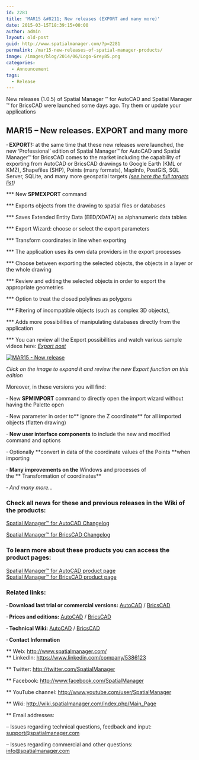 ```yaml
---
id: 2281
title: 'MAR15 &#8211; New releases (EXPORT and many more)'
date: 2015-03-15T18:39:15+00:00
author: admin
layout: old-post
guid: http://www.spatialmanager.com/?p=2281
permalink: /mar15-new-releases-of-spatial-manager-products/
image: /images/blog/2014/06/Logo-Grey85.png
categories:
  - Announcement
tags:
  - Release
---
```

New releases (1.0.5) of Spatial Manager ™ for AutoCAD and Spatial Manager ™ for BricsCAD were launched some days ago. Try them or update your applications<!--more-->

## MAR15 &#8211; New releases. EXPORT and many more

**· EXPORT!:** at the same time that these new releases were launched, the new &#8216;Professional&#8217; edition of Spatial Manager™ for AutoCAD and Spatial Manager™ for BricsCAD comes to the market including the capability of exporting from AutoCAD or BricsCAD drawings to Google Earth (KML or KMZ), Shapefiles (SHP), Points (many formats), MapInfo, PostGIS, SQL Server, SQLite, and many more geospatial targets _(<a title="Spatial Manager Data Providers" href="http://wiki.spatialmanager.com/index.php/Spatial_Manager%E2%84%A2_for_AutoCAD_-_FAQs:_Providers" target="_blank" rel="nofollow"><span>see here the full targets list</span></a>)_
  
\*** New **SPMEXPORT** command
  
\*** Exports objects from the drawing to spatial files or databases
  
\*** Saves Extended Entity Data (EED/XDATA) as alphanumeric data tables
  
\*** Export Wizard: choose or select the export parameters
  
\*** Transform coordinates in line when exporting
  
\*** The application uses its own data providers in the export processes
  
\*** Choose between exporting the selected objects, the objects in a layer or the whole drawing
  
\*** Review and editing the selected objects in order to export the appropriate geometries
  
\*** Option to treat the closed polylines as polygons
  
\*** Filtering of incompatible objects (such as complex 3D objects),
  
\*** Adds more possibilities of manipulating databases directly from the application
  
\*** You can review all the Export possibilities and watch various sample videos here: <a title="Export blog post" href="http://wp.me/p43jav-Ad" target="_blank" rel="nofollow"><em>Export post</em></a>

<a href="/images/blog/2015/03/MAR15-New-release.png" target="_blank" rel="nofollow"><img src="/images/blog/2015/03/MAR15-New-release.png" alt="MAR15 - New release" width="625" height="782" srcset="/images/blog/2015/03/MAR15-New-release.png 701w, /images/blog/2015/03/MAR15-New-release-239x300.png 239w, /images/blog/2015/03/MAR15-New-release-624x780.png 624w" sizes="(max-width: 625px) 100vw, 625px" /></a>

_<span><span><em>Click on the image to expand it and review the new Export function on this edition</em><br /> </span></span>_

<span>Moreover, in</span> <span>these versions</span> you will find:

**·** New **SPMIMPORT** command to directly open the import wizard without having the Palette open
  
**·** New parameter in order to** ignore the Z coordinate** for all imported objects (flatten drawing)
  
**·** **New user interface components** to include the new and modified command and options
  
**·** Optionally **convert in data of the coordinate values of the Points **when importing
  
**·** **Many <span>improvements</span> on the** Windows and processes of the ** Transformation of coordinates**
  
<span><span><strong>·</strong> <em>And many more&#8230;</em></span></span>_<span><span><br /> </span></span>_

### Check all news for these and previous releases in the Wiki of the products:

<a title="Spatial Manager™ for AutoCAD Wiki Changelog" href="http://wiki.spatialmanager.com/index.php/Spatial_Manager%E2%84%A2_for_AutoCAD_Changelog" target="_blank" rel="nofollow"><span>Spatial Manager™ for AutoCAD Changelog</span></a>
  
<a title="Spatial Manager™ for BricsCAD Wiki Changelog" href="http://wiki.spatialmanager.com/index.php/Spatial_Manager%E2%84%A2_for_BricsCAD_Changelog" target="_blank" rel="nofollow"><span>Spatial Manager™ for BricsCAD Changelog</span></a>

### To learn more about these products you can access the product pages:

<p>
  <a title="Spatial Manager™ - Spatial Manager™ for AutoCAD" href="http://www.spatialmanager.com/spm-forautocad/" target="_blank" rel="nofollow"><span>Spatial Manager™ for AutoCAD product page</span></a><br /> <a title="Spatial Manager™ - Spatial Manager™ for BricsCAD" href="http://www.spatialmanager.com/spm-forbricscad/" target="_blank" rel="nofollow"><span>Spatial Manager™ for BricsCAD product page</span></a>
</p>

### Related links:

**· Download last trial or commercial versions:** <a title="Spatial Manager for AutoCAD Download" href="http://www.spatialmanager.com/download/spatial-manager-autocad/" target="_blank" rel="nofollow">AutoCAD</a> / <a title="Spatial Manager for BricsCAD Download" href="http://www.spatialmanager.com/download/spatial-manager-bricscad/" target="_blank" rel="nofollow">BricsCAD</a>
  
**· Prices and editions:** <a title="Spatial Manager for AutoCAD prices page" href="http://www.spatialmanager.com/spm-forautocad-prices/" target="_blank" rel="nofollow">AutoCAD</a> / <a title="Spatial Manager for BricsCAD prices page" href="http://www.spatialmanager.com/spm-forbricscad-prices/" target="_blank" rel="nofollow">BricsCAD</a>
  
**· Technical Wiki:** <a title="Spatial Manager for AutoCAD Wiki Introduction" href="http://wiki.spatialmanager.com/index.php/Spatial_Manager%E2%84%A2_for_AutoCAD" target="_blank" rel="nofollow">AutoCAD</a> / <a title="Spatial Manager for BricsCAD Wiki Introduction" href="http://wiki.spatialmanager.com/index.php/Spatial_Manager%E2%84%A2_for_BricsCAD" target="_blank" rel="nofollow">BricsCAD</a>
  
**· Contact Information**
  
** Web: <a title="Spatial Manager Web" href="http://www.spatialmanager.com/" target="_blank" rel="nofollow">http://www.spatialmanager.com/<br /> </a>** LinkedIn: <a title="Spatial Manager on LinkedIn" href="https://www.linkedin.com/company/5386123" target="_blank" rel="nofollow">https://www.linkedin.com/company/5386123</a>
  
** Twitter: <a title="Spatial Manager on Twitter" href="http://twitter.com/SpatialManager" target="_blank" rel="nofollow">http://twitter.com/SpatialManager</a>
  
** Facebook: <a title="Spatial Manager on Facebook" href="http://www.facebook.com/SpatialManager" target="_blank" rel="nofollow">http://www.facebook.com/SpatialManager</a>
  
** YouTube channel: <a title="Spatial Manager YouTube channel" href="http://www.youtube.com/user/SpatialManager" target="_blank" rel="nofollow">http://www.youtube.com/user/SpatialManager</a>
  
** Wiki: <a title="Spatial Manager Wiki" href="http://wiki.spatialmanager.com/index.php/Main_Page" target="_blank" rel="nofollow">http://wiki.spatialmanager.com/index.php/Main_Page</a>
  
** Email addresses:
  
&#8211; Issues regarding technical questions, feedback and input: <a title="Spatial Manager Support" href="mailto:support@spatialmanager.com" target="_blank" rel="nofollow">support@spatialmanager.com</a>
  
&#8211; Issues regarding commercial and other questions: <a title="Spatial Manager Info" href="mailto:info@spatialmanager.com" target="_blank" rel="nofollow">info@spatialmanager.com</a>